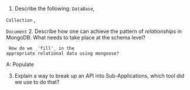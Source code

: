 1.  Describe the following: 
`DataBase`, 

`Collection` , 

`Document`
2.  Describe how one can achieve the pattern of _relationships_ in MongoDB. What
    needs to take place at the schema level?
    
     How do we _'fill'_ in the
    appropriate relational data using mongoose?
  A: Populate


3.  Explain a way to break up an API into Sub-Applications, which tool did we use to do that?
